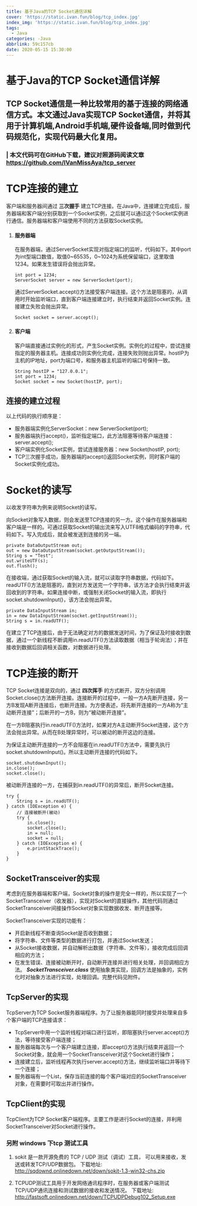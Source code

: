 ```yaml
---
title: 基于Java的TCP Socket通信详解
cover: 'https://static.ivan.fun/blog/tcp_index.jpg'
index_img: 'https://static.ivan.fun/blog/tcp_index.jpg'
tags:
  - Java
categories: -Java
abbrlink: 59c157cb
date: 2020-05-15 15:30:00
---
```

# 基于Java的TCP Socket通信详解
## TCP Socket通信是一种比较常用的基于连接的网络通信方式。本文通过Java实现TCP Socket通信，并将其用于计算机端,Android手机端,硬件设备端,同时做到代码规范化，实现代码最大化复用。
### | 本文代码可在GitHub下载，建议对照源码阅读文章 https://github.com/IVanMissAya/tcp_server

# TCP连接的建立   
客户端和服务器间通过 **三次握手** 建立TCP连接。在Java中，连接建立完成后，服务器端和客户端分别获取到一个Socket实例，之后就可以通过这个Socket实例进行通信。服务器端和客户端使用不同的方法获取Socket实例。

1. #### 服务器端 
   在服务器端，通过ServerSocket实现对指定端口的监听，代码如下。其中port为int型端口数值，取值0~65535，0~1024为系统保留端口，这里取值1234。如果发生错误将会抛出异常。 
    ```
    int port = 1234;
    ServerSocket server = new ServerSocket(port);
    ```
    通过ServerSocket.accept()方法接受客户端连接。这个方法是阻塞的，从调用时开始监听端口，直到客户端连接建立时，执行结束并返回Socket实例。连接建立失败会抛出异常。
    ```
    Socket socket = server.accept();
    ```   

2. #### 客户端 
    客户端直接通过实例化的形式，产生Socket实例。实例化的过程中，尝试连接指定的服务器主机。连接成功则实例化完成，连接失败则抛出异常。hostIP为主机的IP地址，port为端口号，和服务器主机监听的端口号保持一致。
    ```
    String hostIP = "127.0.0.1";
    int port = 1234;
    Socket socket = new Socket(hostIP, port);
    ```
## 连接的建立过程    
以上代码的执行顺序是：
+ 服务器端实例化ServerSocket：new ServerSocket(port);
+ 服务器端执行accept()，监听指定端口，此方法阻塞等待客户端连接：server.accept();
+ 客户端实例化Socket实例，尝试连接服务器：new Socket(hostIP, port);
+ TCP三次握手成功，服务器端的accept()返回Socket实例，同时客户端的Socket实例化成功。

# Socket的读写 
以收发字符串为例来说明Socket的读写。

向Socket对象写入数据，则会发送至TCP连接的另一方。这个操作在服务器端和客户端是一样的。可通过获取Socket的输出流来写入UTF8格式编码的字符串，代码如下。写入完成后，就会被发送到连接的另一端。

```
private DataOutputStream out;
out = new DataOutputStream(socket.getOutputStream());
String s = "Test";
out.writeUTF(s);
out.flush();
```

在接收端，通过获取Socket的输入流，就可以读取字符串数据，代码如下。readUTF()方法是阻塞的，直到对方发送完一个字符串，该方法才会执行结束并返回收到的字符串。如果连接中断，或强制关闭Socket的输入流，即执行socket.shutdownInput()，该方法会抛出异常。

```
private DataInputStream in;
in = new DataInputStream(socket.getInputStream());
String s = in.readUTF();
```

在建立了TCP连接后，由于无法确定对方的数据发送时间，为了保证及时接收到数据，通过一个新线程不断调用in.readUTF()方法读取数据（相当于轮询法）；并在接收到数据后回调相关函数，对数据进行处理。

# TCP连接的断开
TCP Socket连接是双向的，通过 **四次挥手** 的方式断开，双方分别调用Socket.close()方法断开连接。连接断开的过程中，一般一方A先断开连接，另一方B发现A断开连接后，也断开连接。为方便表述，将先断开连接的一方A称为“主动断开连接”；后断开的一方B，则为“被动断开连接”。

在一方B阻塞执行in.readUTF()方法时，如果对方A主动断开Socket连接，这个方法会抛出异常。从而在B处理异常时，可以被动的断开这边的连接。

为保证主动断开连接的一方不会阻塞在in.readUTF()方法中，需要先执行socket.shutdownInput()。所以主动断开连接的代码如下。

```
socket.shutdownInput();
in.close();
socket.close();
```

被动断开连接的一方，在捕获到in.readUTF()的异常后，断开Socket连接。

```
try {
    String s = in.readUTF();
} catch (IOException e) {
    // 连接被断开(被动)
    try {
        in.close();
        socket.close();
        in = null;
        socket = null;
    } catch (IOException e) {
        e.printStackTrace();
    }
}
```

## SocketTransceiver的实现
考虑到在服务器端和客户端，Socket对象的操作是完全一样的，所以实现了一个SocketTransceiver（收发器），实现对Socket的直接操作，其他代码则通过SocketTransceiver间接操作Socket对象实现数据收发、断开连接等。

SocketTransceiver实现的功能有：
+ 开启新线程不断查询Socket是否收到数据；
+ 将字符串、文件等类型的数据进行打包，并通过Socket发送；
+ 从Socket接收数据，并自动解析出数据（字符串、文件等），接收完成后回调相应的方法；
+ 在发生错误、连接被动断开时，自动断开连接并进行相关处理，并回调相应方法。
***SocketTransceiver.class*** 使用抽象类实现，回调方法是抽象的，实例化时对抽象方法进行实现，处理回调。完整代码见附件。

## TcpServer的实现
TcpServer为TCP Socket服务器端程序。为了让服务器能同时接受并处理来自多个客户端的TCP连接请求：
+ TcpServer中用一个监听线程对端口进行监听，即阻塞执行server.accept()方法，等待接受客户端连接；
+ 服务器端每次与一个客户端建立连接，即accept()方法执行结束并返回一个Socket对象，就会用一个SocketTransceiver对这个Socket进行操作；
+ 连接建立后，监听线程再次执行server.accept()方法，继续监听端口并等待下一个连接；
+ 服务器端有一个List<SocketTransceiver>，保存当前连接的每个客户端对应的SocketTransceiver对象，在需要时可取出并进行操作。

## TcpClient的实现
TcpClient为TCP Socket客户端程序。主要工作是进行Socket的连接，并利用SocketTransceiver对Socket进行操作。

### 另附 windows 下tcp 测试工具

1. sokit 是一款开源免费的 TCP / UDP 测试（调试）工具， 可以用来接收，发送或转发TCP/UDP数据包。 下载地址: http://sqdownd.onlinedown.net/down/sokit-1.3-win32-chs.zip

2. TCPUDP测试工具用于开发网络通讯程序时，在服务器或客户端测试TCP/UDP通讯连接和测试数据的接收和发送情况。 下载地址: http://fastsoft.onlinedown.net/down/TCPUDPDebug102_Setup.exe